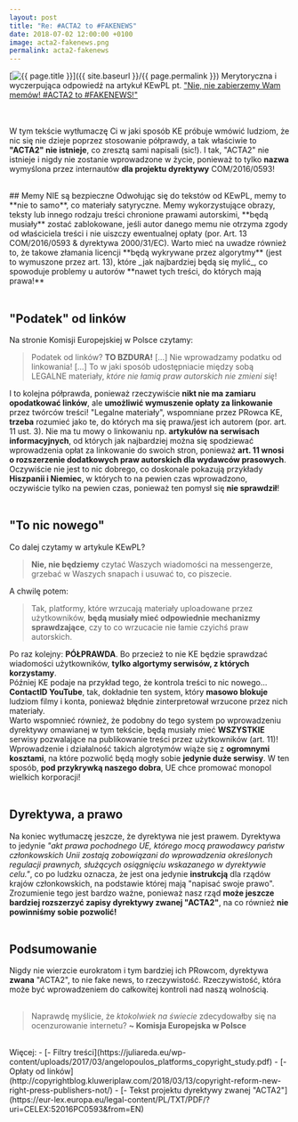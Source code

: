 ```yaml
---
layout: post
title: "Re: #ACTA2 to #FAKENEWS"
date: 2018-07-02 12:00:00 +0100
image: acta2-fakenews.png
permalink: acta2-fakenews
---
```


[<img src="{{ site.baseurl }}/images/thumbnails/{{ page.image }}" alt="{{ page.title }}"/>]({{ site.baseurl }}/{{ page.permalink }})
Merytoryczna i wyczerpująca odpowiedź na artykuł KEwPL pt. ["Nie, nie zabierzemy Wam memów! #ACTA2 to #FAKENEWS!"](https://www.facebook.com/notes/komisja-europejska-w-polsce/nie-nie-zabierzemy-wam-mem%C3%B3w-acta2-to-fakenews/2510288585663448/)
<!--more-->
<br/><br/>
W tym tekście wytłumaczę Ci w jaki sposób KE próbuje wmówić ludziom, że nic się nie dzieje poprzez stosowanie półprawdy, a tak właściwie to **"ACTA2" nie istnieje**, co zresztą sami napisali (sic!). I tak, "ACTA2" nie istnieje i nigdy nie zostanie wprowadzone w życie, ponieważ to tylko **nazwa** wymyślona przez internautów **dla projektu dyrektywy** COM/2016/0593!

<br/>
## Memy NIE są bezpieczne
Odwołując się do tekstów od KEwPL, memy to **nie to samo**, co materiały satyryczne. Memy wykorzystujące obrazy, teksty lub innego rodzaju treści chronione prawami autorskimi, **będą musiały** zostać zablokowane, jeśli autor danego memu nie otrzyma zgody od właściciela treści i nie uiszczy ewentualnej opłaty (por. Art. 13 COM/2016/0593 & dyrektywa 2000/31/EC). Warto mieć na uwadze również to, że takowe złamania licencji **będą wykrywane przez algorytmy** (jest to wymuszone przez art. 13), które _jak najbardziej będą się mylić_, co spowoduje problemy u autorów **nawet tych treści, do których mają prawa!**
<br/><br/>

## "Podatek" od linków
Na stronie Komisji Europejskiej w Polsce czytamy:

> Podatek od linków? **TO BZDURA!** [...] Nie wprowadzamy podatku od linkowania! [...] To w jaki sposób udostępniacie między sobą LEGALNE materiały, _które nie łamią praw autorskich nie zmieni się_!

I to kolejna półprawda, ponieważ rzeczywiście **nikt nie ma zamiaru opodatkować linków**, ale **umożliwić wymuszenie opłaty za linkowanie** przez twórców treści! "Legalne materiały", wspomniane przez PRowca KE, **trzeba** rozumieć jako te, do których ma się prawa/jest ich autorem (por. art. 11 ust. 3). Nie ma tu mowy o linkowaniu np. **artykułów na serwisach informacyjnych**, od których jak najbardziej można się spodziewać wprowadzenia opłat za linkowanie do swoich stron, ponieważ **art. 11 wnosi o rozszerzenie dodatkowych praw autorskich dla wydawców prasowych**. Oczywiście nie jest to nic dobrego, co doskonale pokazują przykłady **Hiszpanii i Niemiec**, w których to na pewien czas wprowadzono, oczywiście tylko na pewien czas, ponieważ ten pomysł się **nie sprawdził**!
<br/><br/>

## "To nic nowego"
Co dalej czytamy w artykule KEwPL?
> **Nie, nie będziemy** czytać Waszych wiadomości na messengerze, grzebać w Waszych snapach i usuwać to, co piszecie.

A chwilę potem:
> Tak, platformy, które wrzucają materiały uploadowane przez użytkowników, **będą musiały mieć odpowiednie mechanizmy sprawdzające**, czy to co wrzucacie nie łamie czyichś praw autorskich.

Po raz kolejny: **PÓŁPRAWDA**. Bo przecież to nie KE będzie sprawdzać wiadomości użytkowników, **tylko algortymy serwisów, z których korzystamy**.
<br/>
Później KE podaje na przykład tego, że kontrola treści to nic nowego... **ContactID YouTube**, tak, dokładnie ten system, który **masowo blokuje** ludziom filmy i konta, ponieważ błędnie zinterpretował wrzucone przez nich materiały.
<br/>
Warto wspomnieć również, że podobny do tego system po wprowadzeniu dyrektywy omawianej w tym tekście, będą musiały mieć **WSZYSTKIE** serwisy pozwalające na publikowanie treści przez użytkowników (art. 11)! Wprowadzenie i działalność takich algrotymów wiąże się z **ogromnymi kosztami**, na które pozwolić będą mogły sobie **jedynie duże serwisy**. W ten sposób, **pod przykrywką naszego dobra**, UE chce promować monopol wielkich korporacji!
<br/><br/>

## Dyrektywa, a prawo
Na koniec wytłumaczę jeszcze, że dyrektywa nie jest prawem. Dyrektywa to jedynie _"akt prawa pochodnego UE, którego mocą prawodawcy państw członkowskich Unii zostają zobowiązani do wprowadzenia określonych regulacji prawnych, służących osiągnięciu wskazanego w dyrektywie celu."_, co po ludzku oznacza, że jest ona jedynie **instrukcją** dla rządów krajów członkowskich, na podstawie której mają "napisać swoje prawo". Zrozumienie tego jest bardzo ważne, ponieważ nasz rząd **może jeszcze bardziej rozszerzyć zapisy dyrektywy zwanej "ACTA2"**, na co również **nie powinniśmy sobie pozwolić!**
<br/><br/>

## Podsumowanie
Nigdy nie wierzcie eurokratom i tym bardziej ich PRowcom, dyrektywa **zwana** "ACTA2", to nie fake news, to rzeczywistość. Rzeczywistość, która może być wprowadzeniem do całkowitej kontroli nad naszą wolnością.
<br/><br/>

> Naprawdę myślicie, że _ktokolwiek na świecie_ zdecydowałby się na ocenzurowanie internetu?
**~ Komisja Europejska w Polsce**

<br/>
Więcej:
- [- Filtry treści](https://juliareda.eu/wp-content/uploads/2017/03/angelopoulos_platforms_copyright_study.pdf)
- [- Opłaty od linków](http://copyrightblog.kluweriplaw.com/2018/03/13/copyright-reform-new-right-press-publishers-not/)
- [- Tekst projektu dyrektywy zwanej "ACTA2"](https://eur-lex.europa.eu/legal-content/PL/TXT/PDF/?uri=CELEX:52016PC0593&from=EN)